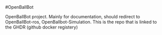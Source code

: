 #OpenBallBot

OpenBallBot project. Mainly for documentation, should redirect to OpenBallBot-ros, OpenBallbot-Simulation. This is the repo that is linked to the GHDR (github docker registery)
